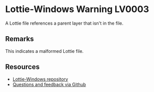 ﻿[comment]: # (name:InvalidLayerParent)
[comment]: # (text:Invalid layer parent: {layerParent}.)

# Lottie-Windows Warning LV0003

A Lottie file references a parent layer that isn't in the file.

## Remarks
This indicates a malformed Lottie file.

## Resources

* [Lottie-Windows repository](https://aka.ms/lottie)
* [Questions and feedback via Github](https://github.com/windows-toolkit/Lottie-Windows/issues)
